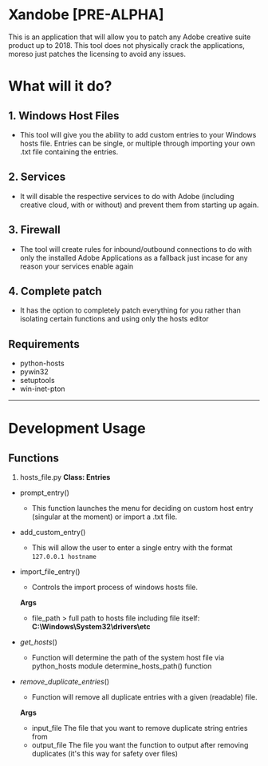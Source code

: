 # Xandobe [PRE-ALPHA]
This is an application that will allow you to patch any Adobe creative suite product up to 2018. This tool does not physically crack the applications, moreso just patches the licensing to avoid any issues.
# What will it do?
## **1. Windows Host Files**
  - This tool will give you the ability to add custom entries to your Windows hosts file. Entries can be single, or multiple        through importing your own .txt file containing the entries. 

## **2. Services**
  - It will disable the respective services to do with Adobe (including creative cloud, with or without) and prevent them from starting up again.

## **3. Firewall**
  - The tool will create rules for inbound/outbound connections to do with only the installed Adobe Applications as a fallback just incase for any reason your services enable again

## **4. Complete patch**
  - It has the option to completely patch everything for you rather than isolating certain functions and using only the hosts editor

## Requirements
  - python-hosts
  - pywin32
  - setuptools
  - win-inet-pton
  __________________
# Development Usage 
## **Functions**

1. hosts_file.py
**Class: Entries**
- prompt_entry()
    - This function launches the menu for deciding on custom host entry (singular at the moment) or import a .txt file.
    
- add_custom_entry()
    - This will allow the user to enter a single entry with the format `127.0.0.1 hostname` 
    
- import_file_entry()
    - Controls the import process of windows hosts file.
    
    **Args**
	- file_path > full path to hosts file including file itself: **C:\Windows\System32\drivers\etc**

- *get_hosts*()
    - Function will determine the path of the system host file via python_hosts module determine_hosts_path() function

- *remove_duplicate_entries*()
    - Function will remove all duplicate entries with a given (readable) file.
    
    **Args**
	- input_file
		The file that you want to remove duplicate string entries from
	- output_file
		The file you want the function to output after removing duplicates (it's this way for safety over files)
	
